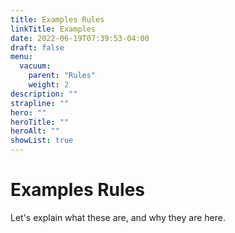 ```yaml
---
title: Examples Rules
linkTitle: Examples
date: 2022-06-19T07:39:53-04:00
draft: false
menu:
  vacuum:
    parent: "Rules"
    weight: 2
description: ""
strapline: ""
hero: ""
heroTitle: ""
heroAlt: ""
showList: true
---
```


# Examples Rules

Let's explain what these are, and why they are here. 